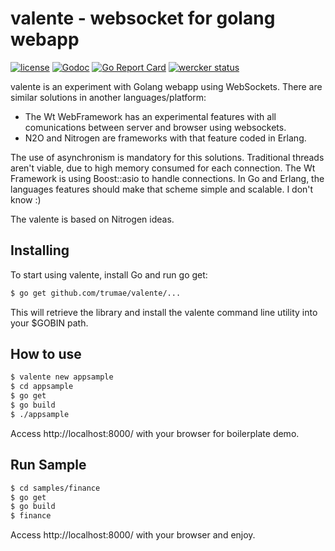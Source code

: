 # valente - websocket for golang webapp

[![license](https://img.shields.io/github/license/mashape/apistatus.svg?maxAge=2592000)]()
[![Godoc](http://img.shields.io/badge/godoc-reference-blue.svg?style=flat)](https://godoc.org/github.com/trumae/valente)
[![Go Report Card](https://goreportcard.com/badge/github.com/trumae/valente)](https://goreportcard.com/report/github.com/trumae/valente)
[![wercker status](https://app.wercker.com/status/5a8ce77ffcb15c1e5271849db344fc12/s "wercker status")](https://app.wercker.com/project/bykey/5a8ce77ffcb15c1e5271849db344fc12)

valente is an experiment with Golang webapp using WebSockets. There are similar solutions in another languages/platform:

 * The Wt WebFramework has an experimental features with all comunications between server and browser using websockets. 
 * N2O and Nitrogen are frameworks with that feature coded in Erlang. 

The use of asynchronism is mandatory for this solutions. Traditional threads aren't viable, due to high memory consumed for each connection. 
The Wt Framework is using Boost::asio to handle connections. In Go and Erlang, the languages features should make that scheme simple and scalable. 
I don't know :)

The valente is based on Nitrogen ideas.


## Installing

To start using valente, install Go and run go get:

```bash
$ go get github.com/trumae/valente/...
```

This will retrieve the library and install the valente command line utility into your $GOBIN path.

## How to use 

```bash
$ valente new appsample
$ cd appsample
$ go get
$ go build
$ ./appsample
```

Access http://localhost:8000/ with your browser for boilerplate demo.

## Run Sample

```bash
$ cd samples/finance
$ go get
$ go build
$ finance
```
Access http://localhost:8000/ with your browser and enjoy.
